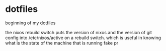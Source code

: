 # dotfiles
beginning of my dotfiles

the nixos rebuild switch puts the version of nixos and the version of git config into /etc/nixos/active on a rebuild switch.
which is useful in knowing what is the state of the machine that is running
fake pr
